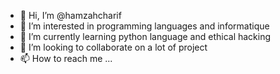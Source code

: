 - 👋 Hi, I’m @hamzahcharif
- 👀 I’m interested in programming languages and informatique 
- 🌱 I’m currently learning python language and ethical hacking
- 💞️ I’m looking to collaborate on a lot of project
- 📫 How to reach me ...

<!---
hamzahcharif/hamzahcharif is a ✨ special ✨ repository because its `README.md` (this file) appears on your GitHub profile.
You can click the Preview link to take a look at your changes.
--->
